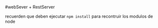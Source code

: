 #webSever + RestServer



recuerden que deben ejecutar ```npm install``` para recontruir los modulos de node